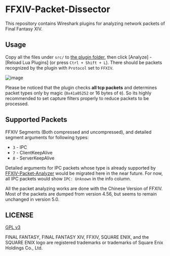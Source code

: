 # FFXIV-Packet-Dissector

This repository contains Wireshark plugins for analyzing network packets of Final Fantasy XIV.

## Usage

Copy all the files under `src/` to [the plugin folder](https://www.wireshark.org/docs/wsug_html_chunked/ChPluginFolders.html), then click \[Analyze] - 
\[Reload Lua Plugins] (or press `Ctrl + Shift + L`). There should be packets recognized by the plugin with `Protocol` set to `FFXIV`.

![image](https://user-images.githubusercontent.com/2197479/68070741-31e87c00-fdad-11e9-9ced-86f2fce3d17e.png)

Please be noticed that the plugin checks **all tcp packets** and determines packet types only by magic (`0x41a05252` or 16 bytes of `0`). So its highly
recommended to set capture filters properly to reduce packets to be processed.

## Supported Packets

FFXIV Segments (Both compressed and uncompressed), and detailed segment arguments for following types: 
* `3` - IPC
* `7` - ClientKeepAlive
* `8` - ServerKeepAlive

Detailed arguments for IPC packets whose type is already supported by [FFXIV-Packet-Analyzer](https://github.com/zhyupe/FFXIV-Packet-Analyzer) would be 
migrated here in the near future. For now, all IPC packets would show `IPC: Unknown` in the info column.

All the packet analyzing works are done with the Chinese Version of FFXIV. Most of the packets are dumped from version 4.56, but seems to remain unchanged 
in version 5.0. 

## LICENSE
 
[GPL v3](LICENSE)

FINAL FANTASY, FINAL FANTASY XIV, FFXIV, SQUARE ENIX, and the SQUARE ENIX logo are registered trademarks or trademarks of Square Enix Holdings Co., Ltd.
